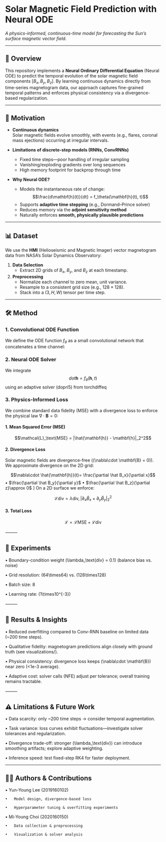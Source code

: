 # Solar Magnetic Field Prediction with Neural ODE

_A physics-informed, continuous-time model for forecasting the Sun’s surface magnetic vector field._

---

## 📄 Overview

This repository implements a **Neural Ordinary Differential Equation** (Neural ODE) to predict the temporal evolution of the solar magnetic field components $[B_x, B_y, B_z]$. By learning continuous dynamics directly from time-series magnetogram data, our approach captures fine-grained temporal patterns and enforces physical consistency via a divergence-based regularization.

---

## 🚀 Motivation

- **Continuous dynamics**  
  Solar magnetic fields evolve smoothly, with events (e.g., flares, coronal mass ejections) occurring at irregular intervals.

- **Limitations of discrete-step models (RNNs, ConvRNNs)**  
  - Fixed time steps—poor handling of irregular sampling  
  - Vanishing/exploding gradients over long sequences  
  - High memory footprint for backprop through time

- **Why Neural ODE?**  
  - Models the instantaneous rate of change:  
    $$\frac{d\mathbf{h}(t)}{dt} = f_\theta(\mathbf{h}(t), t)$$  
  - Supports **adaptive time stepping** (e.g., Dormand–Prince solver)  
  - Reduces memory via the **adjoint sensitivity method**  
  - Naturally enforces **smooth, physically plausible predictions**

---

## 📊 Dataset

We use the **HMI** (Helioseismic and Magnetic Imager) vector magnetogram data from NASA’s Solar Dynamics Observatory:

1. **Data Selection**  
   - Extract 2D grids of $B_x$, $B_y$, and $B_z$ at each timestamp.
2. **Preprocessing**  
   - Normalize each channel to zero mean, unit variance.  
   - Resample to a consistent grid size (e.g., $128 \times 128$).  
   - Stack into a $(3, H, W)$ tensor per time step.

---

## 🛠️ Method

### 1. Convolutional ODE Function

We define the ODE function $f_\theta$ as a small convolutional network that concatenates a time channel:

### 2. Neural ODE Solver

We integrate $$dot{\mathbf{h}} = f_\theta(\mathbf{h}, t)$$ using an adaptive solver (dopri5) from torchdiffeq

### 3. Physics-Informed Loss

We combine standard data fidelity (MSE) with a divergence loss to enforce the physical law $\nabla \cdot \mathbf{B} = 0$:
#### 1.	Mean Squared Error (MSE)

$$\mathcal{L}_\text{MSE} = |\hat{\mathbf{h}} - \mathbf{h}|_2^2$$

#### 2.	Divergence Loss

Solar magnetic fields are divergence-free ((\nabla\cdot \mathbf{B} = 0)). We approximate divergence on the 2D grid:

$$\nabla\cdot \hat{\mathbf{h}}(t)= \frac{\partial \hat B_x}{\partial x}$$
	•	$\frac{\partial \hat B_y}{\partial y}$
	•	$\frac{\partial \hat B_z}{\partial z}\approx 0$
]
On a 2D surface we enforce:

$$\mathcal{L}\text{div} = \lambda\text{div},\bigl|\partial_x \hat B_x + \partial_y \hat B_y\bigr|_2^2$$

	
 #### 3. Total Loss

$$\mathcal{L} = \mathcal{L}\text{MSE} + \mathcal{L}\text{div}$$


⸻

## 🧪 Experiments

•	Boundary-condition weight (\lambda_\text{div} = 0.1) (balance bias vs. noise)

•	Grid resolution: (64\times64) vs. (128\times128)

•	Batch size: 8

•	Learning rate: (1\times10^{-3})


⸻

## 🎯 Results & Insights

•	Reduced overfitting compared to Conv-RNN baseline on limited data (~200 time steps).

•	Qualitative fidelity: magnetogram predictions align closely with ground truth (see visualizations/).

•	Physical consistency: divergence loss keeps (\nabla\cdot \mathbf{B}) near zero (<1e-3 average).

•	Adaptive cost: solver calls (NFE) adjust per tolerance; overall training remains tractable.

⸻

## ⚠️ Limitations & Future Work

•	Data scarcity: only ~200 time steps → consider temporal augmentation.

•	Task variance: loss curves exhibit fluctuations—investigate solver tolerances and regularization.

•	Divergence trade-off: stronger (\lambda_\text{div}) can introduce smoothing artifacts; explore adaptive weighting.

•	Inference speed: test fixed-step RK4 for faster deployment.

---

## 🙋‍♀️ Authors & Contributions

•	Yun-Young Lee (2019160102)

	•	Model design, divergence-based loss
 
	•	Hyperparameter tuning & overfitting experiments
 
•	Mi-Young Choi (2020160150)

	•	Data collection & preprocessing
 
	•	Visualization & solver analysis
